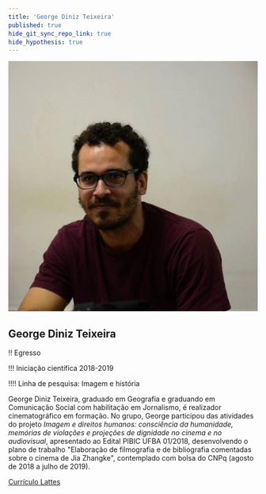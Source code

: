 ```yaml
---
title: 'George Diniz Teixeira'
published: true
hide_git_sync_repo_link: true
hide_hypothesis: true
---
```


![Fotografia de George Diniz Teixeira](../../imgs/GeorgeDiniz.jpg?resize=400)

## George Diniz Teixeira

!! Egresso

!!! Iniciação científica 2018-2019

!!!! Linha de pesquisa: Imagem e história

George Diniz Teixeira, graduado em Geografia e graduando em Comunicação Social com habilitação em Jornalismo, é realizador cinematográfico em formação. No grupo, George participou das atividades do projeto _Imagem e direitos humanos: consciência da humanidade, memórias de violações e projeções de dignidade no cinema e no audiovisual_, apresentado ao Edital PIBIC UFBA 01/2018, desenvolvendo o plano de trabalho "Elaboração de filmografia e de bibliografia comentadas sobre o cinema de Jia Zhangke", contemplado com bolsa do CNPq (agosto de 2018 a julho de 2019).

[Currículo Lattes](http://lattes.cnpq.br/5236916087888494?classes=btn,btn-primary,btn-lg&target=_blank)
